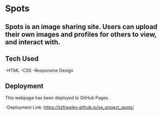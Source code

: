 # Spots

## Spots is an image sharing site. Users can upload their own images and profiles for others to view, and interact with.

## Tech Used

-HTML
-CSS
-Responsive Design

## Deployment

This webpage has been deployed to GitHub Pages. 

-Deployment Link: https://lizfrawley.github.io/se_project_spots/
